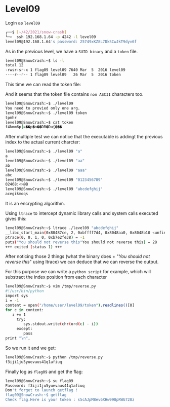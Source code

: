 # Level09

Login as `level09`

```bash
┌──$ [~/42/2021/snow-crash]
└─>  ssh 192.168.1.64 -p 4242 -l level09
level09@192.168.1.64's password: 25749xKZ8L7DkSCwJkT9dyv6f
```

As in the previous level, we have a `SUID binary` and a `token` file.

```bash
level09@SnowCrash:~$ ls -l
total 12
-rwsr-sr-x 1 flag09 level09 7640 Mar  5  2016 level09
----r--r-- 1 flag09 level09   26 Mar  5  2016 token
```

This time we can read the token file:

And it seems that the token file contains `non ASCII` characters too.

```bash
level09@SnowCrash:~$ ./level09
You need to provied only one arg.
level09@SnowCrash:~$ ./level09 token
tpmhr
level09@SnowCrash:~$ cat token
f4kmm6p|=��p�n��DB�Du{���
```

After multiple test we can notice that the executable is addingt the previous index to the actual current charcter:

```bash
level09@SnowCrash:~$ ./level09 "a"
a
level09@SnowCrash:~$ ./level09 "aa"
ab
level09@SnowCrash:~$ ./level09 "aaa"
abc
level09@SnowCrash:~$ ./level09 "0123456789"
02468:<>@B
level09@SnowCrash:~$ ./level09 "abcdefghij"
acegikmoqs
```

It is an encrypting algorithm.

Using `ltrace` to intercept dynamic library calls and system calls executed gives this:

```bash
level09@SnowCrash:~$ ltrace ./level09 "abcdefghij"
__libc_start_main(0x80487ce, 2, 0xbffff7d4, 0x8048aa0, 0x8048b10 <unfinished ...>
ptrace(0, 0, 1, 0, 0xb7e2fe38) = -1
puts("You should not reverse this"You should not reverse this) = 28
+++ exited (status 1) +++
```

After noticing those 2 things (what the binary does + "*You should not reverse this*" using ltrace) we can deduce that we can reverse the output.

For this purpose we can write a `python script` for example, which will substract the index position from each character

```bash
level09@SnowCrash:~$ vim /tmp/reverse.py
#!/usr/bin/python
import sys
i = -1
content = open("/home/user/level09/token").readlines()[0]
for c in content:
   i += 1
     try:
        sys.stdout.write(chr(ord(c) - i))
     except:
        pass
print "\n",
```

So we run it and we get:

```bash
level09@SnowCrash:~$ python /tmp/reverse.py
f3iji1ju5yuevaus41q1afiuq
```

Finally log as `flag09` and get the flag:

```bash
level09@SnowCrash:~$ su flag09
Password: f3iji1ju5yuevaus41q1afiuq
Don't forget to launch getflag !
flag09@SnowCrash:~$ getflag
Check flag.Here is your token : s5cAJpM8ev6XHw998pRWG728z
```